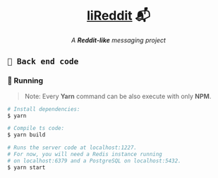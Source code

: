 <h1 align="center">
  <strong><a href="https://github.com/ArthurFiorette/lireddit/" target="_blank">liReddit</a> 📬</strong>
</h1>
<p align="center">
  <i>A <b>Reddit-like</b> messaging project</i>
</p>

## `📂 Back end code`

### 🏃 Running

> Note: Every **Yarn** command can be also execute with only **NPM**. 

```sh
# Install dependencies:
$ yarn

# Compile ts code:
$ yarn build

# Runs the server code at localhost:1227.
# For now, you will need a Redis instance running
# on localhost:6379 and a PostgreSQL on localhost:5432.
$ yarn start
```